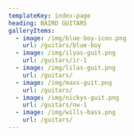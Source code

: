 ```yaml
---
templateKey: index-page
heading: BAIRD GUITARS
galleryItems:
  - image: /img/blue-boy-icon.png
    url: /guitars/blue-boy
  - image: /img/ilyas-guit.png
    url: /guitars/ir-1
  - image: /img/lilas-guit.png
    url: /guitars/
  - image: /img/maxs-guit.png
    url: /guitars/
  - image: /img/nickys-guit.png
    url: /guitars/nw-1
  - image: /img/wills-bass.png
    url: /guitars/
---
```


